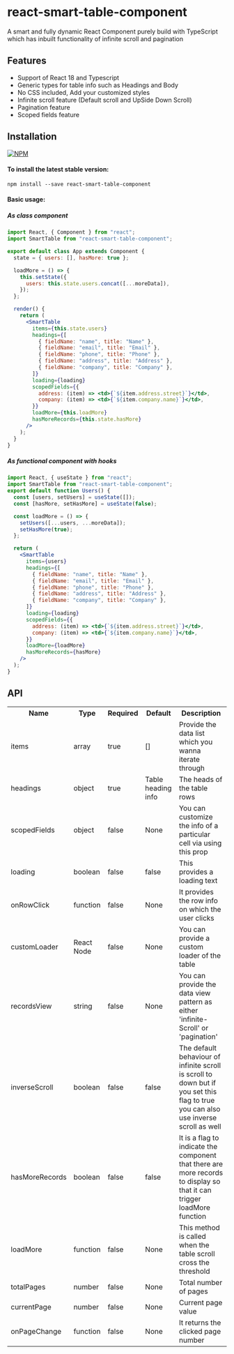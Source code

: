 # react-smart-table-component

A smart and fully dynamic React Component purely build with TypeScript which has inbuilt functionality of infinite scroll and pagination

## Features

- Support of React 18 and Typescript
- Generic types for table info such as Headings and Body
- No CSS included, Add your customized styles
- Infinite scroll feature (Default scroll and UpSide Down Scroll)
- Pagination feature
- Scoped fields feature

## Installation

[![NPM](https://nodei.co/npm/react-smart-table-component.png?compact=true)](https://nodei.co/npm/react-smart-table-component/)

#### To install the latest stable version:

```
npm install --save react-smart-table-component
```

#### Basic usage:

##### As class component

```jsx
import React, { Component } from "react";
import SmartTable from "react-smart-table-component";

export default class App extends Component {
  state = { users: [], hasMore: true };

  loadMore = () => {
    this.setState({
      users: this.state.users.concat([...moreData]),
    });
  };

  render() {
    return (
      <SmartTable
        items={this.state.users}
        headings={[
          { fieldName: "name", title: "Name" },
          { fieldName: "email", title: "Email" },
          { fieldName: "phone", title: "Phone" },
          { fieldName: "address", title: "Address" },
          { fieldName: "company", title: "Company" },
        ]}
        loading={loading}
        scopedFields={{
          address: (item) => <td>{`${item.address.street}`}</td>,
          company: (item) => <td>{`${item.company.name}`}</td>,
        }}
        loadMore={this.loadMore}
        hasMoreRecords={this.state.hasMore}
      />
    );
  }
}
```

##### As functional component with hooks

```jsx
import React, { useState } from "react";
import SmartTable from "react-smart-table-component";
export default function Users() {
  const [users, setUsers] = useState([]);
  const [hasMore, setHasMore] = useState(false);

  const loadMore = () => {
    setUsers([...users, ...moreData]);
    setHasMore(true);
  };

  return (
    <SmartTable
      items={users}
      headings={[
        { fieldName: "name", title: "Name" },
        { fieldName: "email", title: "Email" },
        { fieldName: "phone", title: "Phone" },
        { fieldName: "address", title: "Address" },
        { fieldName: "company", title: "Company" },
      ]}
      loading={loading}
      scopedFields={{
        address: (item) => <td>{`${item.address.street}`}</td>,
        company: (item) => <td>{`${item.company.name}`}</td>,
      }}
      loadMore={loadMore}
      hasMoreRecords={hasMore}
    />
  );
}
```

## API

<table>
  <tr>
    <th>Name<br/></th>
    <th>Type</th>
    <th>Required</th>
    <th>Default</th>
    <th>Description</th>
  </tr>
   <tr>
    <td>items</td>
    <td>array</td>
    <td>true</td>
    <td>[]</td>
    <td>Provide the data list which you wanna iterate through</td>
  </tr>
  <tr>
    <td>headings</td>
    <td>object</td>
    <td>true</td>
    <td>Table heading info</td>
    <td>The heads of the table rows</td>
  </tr>
  <tr>
    <td>scopedFields</td>
    <td>object</td>
    <td>false</td>
    <td>None</td>
    <td>You can customize the info of a particular cell via using this prop</td>
  </tr>
   <tr>
    <td>loading</td>
    <td>boolean</td>
    <td>false</td>
    <td>false</td>
    <td>This provides a loading text</td>
  </tr>
     <tr>
    <td>onRowClick</td>
    <td>function</td>
    <td>false</td>
    <td>None</td>
    <td>It provides the row info on which the user clicks</td>
  </tr>
  <tr>
    <td>customLoader</td>
    <td>React Node</td>
    <td>false</td>
    <td>None</td>
    <td>You can provide a custom loader of the table</td>
  </tr>
  <tr>
    <td>recordsView</td>
    <td>string</td>
    <td>false</td>
    <td>None</td>
    <td>You can provide the data view pattern as either 'infinite-Scroll' or 'pagination'</td>
  </tr>
   <tr>
    <td>inverseScroll</td>
    <td>boolean</td>
    <td>false</td>
    <td>false</td>
    <td>The default behaviour of infinite scroll is scroll to down but if you set this flag to true you can also use inverse scroll as well</td>
  </tr>
    <tr>
    <td>hasMoreRecords</td>
    <td>boolean</td>
    <td>false</td>
    <td>false</td>
    <td>It is a flag to indicate the component that there are more records to display so that it can trigger loadMore function</td>
  </tr>
  <tr>
    <td>loadMore</td>
    <td>function</td>
    <td>false</td>
    <td>None</td>
    <td>This method is called when the table scroll cross the threshold </td>
  </tr>
  <tr>
    <td>totalPages</td>
    <td>number</td>
    <td>false</td>
    <td>None</td>
    <td>Total number of pages</td>
  </tr>
   <tr>
    <td>currentPage</td>
    <td>number</td>
    <td>false</td>
    <td>None</td>
    <td>Current page value</td>
  </tr>
   <tr>
    <td>onPageChange</td>
    <td>function</td>
    <td>false</td>
    <td>None</td>
    <td>It returns the clicked page number</td>
  </tr>
</table>
